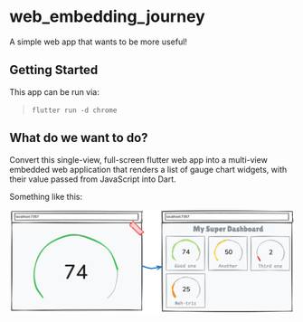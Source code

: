 # web_embedding_journey

A simple web app that wants to be more useful!

## Getting Started

This app can be run via:

> `flutter run -d chrome`

## What do we want to do?

Convert this single-view, full-screen flutter web app into a multi-view embedded
web application that renders a list of gauge chart widgets, with their value
passed from JavaScript into Dart.

Something like this:

![Image showing an end state with multiple charts rendered](docs/start-end.png)